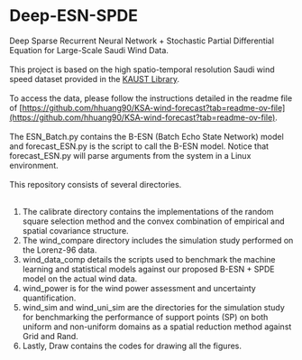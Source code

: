 # Deep-ESN-SPDE
Deep Sparse Recurrent Neural Network + Stochastic Partial Differential Equation for Large-Scale Saudi Wind Data. <br />
<br />
This project is based on the high spatio-temporal resolution Saudi wind speed dataset provided in the [KAUST Library](https://repository.kaust.edu.sa/handle/10754/667127). <br />
<br />
To access the data, please follow the instructions detailed in the readme file of [https://github.com/hhuang90/KSA-wind-forecast?tab=readme-ov-file](https://github.com/hhuang90/KSA-wind-forecast?tab=readme-ov-file). <br />
<br />
The ESN_Batch.py contains the B-ESN (Batch Echo State Network) model and forecast_ESN.py is the script to call the B-ESN model. Notice that forecast_ESN.py will parse arguments from the system in a Linux environment. <br />
<br />
This repository consists of several directories. <br />
<br />
1. The calibrate directory contains the implementations of the random square selection method and the convex combination of empirical and spatial covariance structure. <br />
2. The wind_compare directory includes the simulation study performed on the Lorenz-96 data. <br />
3. wind_data_comp details the scripts used to benchmark the machine learning and statistical models against our proposed B-ESN + SPDE model on the actual wind data. <br />
4. wind_power is for the wind power assessment and uncertainty quantification. <br />
5. wind_sim and wind_uni_sim are the directories for the simulation study for benchmarking the performance of support points (SP) on both uniform and non-uniform domains as a spatial reduction method against Grid and Rand. <br />
6. Lastly, Draw contains the codes for drawing all the figures. 

    
